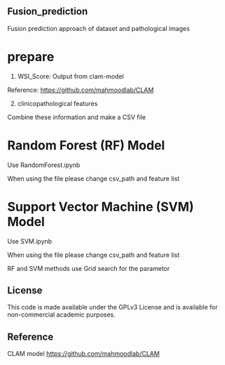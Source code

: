 ## Fusion_prediction
Fusion prediction approach of dataset and pathological images 


# prepare
1. WSI_Score: Output from clam-model

  Reference: https://github.com/mahmoodlab/CLAM

2. clinicopathological features

 Combine these information and make a CSV file


# Random Forest (RF) Model
 Use RandomForest.ipynb
 
 When using the file please change csv_path and feature list


# Support Vector Machine (SVM) Model
 Use SVM.ipynb
 
 When using the file please change csv_path and feature list


RF and SVM methods use Grid search for the parametor



## License
This code is made available under the GPLv3 License and is available for non-commercial academic purposes.

## Reference
CLAM model https://github.com/mahmoodlab/CLAM
